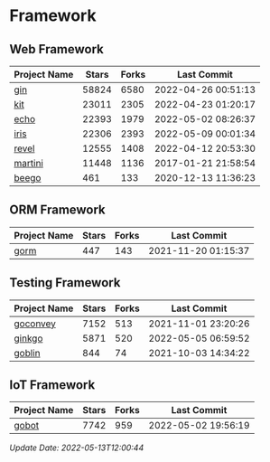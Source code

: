 # Framework

## Web Framework
| Project Name | Stars | Forks | Last Commit |
| ------------ | ----- | ----- | ----------- |
| [gin](https://github.com/gin-gonic/gin) | 58824 | 6580 | 2022-04-26 00:51:13 |
| [kit](https://github.com/go-kit/kit) | 23011 | 2305 | 2022-04-23 01:20:17 |
| [echo](https://github.com/labstack/echo) | 22393 | 1979 | 2022-05-02 08:26:37 |
| [iris](https://github.com/kataras/iris) | 22306 | 2393 | 2022-05-09 00:01:34 |
| [revel](https://github.com/revel/revel) | 12555 | 1408 | 2022-04-12 20:53:30 |
| [martini](https://github.com/go-martini/martini) | 11448 | 1136 | 2017-01-21 21:58:54 |
| [beego](https://github.com/astaxie/beego) | 461 | 133 | 2020-12-13 11:36:23 |

## ORM Framework
| Project Name | Stars | Forks | Last Commit |
| ------------ | ----- | ----- | ----------- |
| [gorm](https://github.com/jinzhu/gorm) | 447 | 143 | 2021-11-20 01:15:37 |

## Testing Framework
| Project Name | Stars | Forks | Last Commit |
| ------------ | ----- | ----- | ----------- |
| [goconvey](https://github.com/smartystreets/goconvey) | 7152 | 513 | 2021-11-01 23:20:26 |
| [ginkgo](https://github.com/onsi/ginkgo) | 5871 | 520 | 2022-05-05 06:59:52 |
| [goblin](https://github.com/franela/goblin) | 844 | 74 | 2021-10-03 14:34:22 |

## IoT Framework
| Project Name | Stars | Forks | Last Commit |
| ------------ | ----- | ----- | ----------- |
| [gobot](https://github.com/hybridgroup/gobot) | 7742 | 959 | 2022-05-02 19:56:19 |

*Update Date: 2022-05-13T12:00:44*